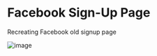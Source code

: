 # Facebook Sign-Up Page
Recreating Facebook old signup page

![image](https://github.com/cacatem/facebook-signup/assets/114022777/df4bbef1-57b5-401f-9317-e1a0c2581452)
